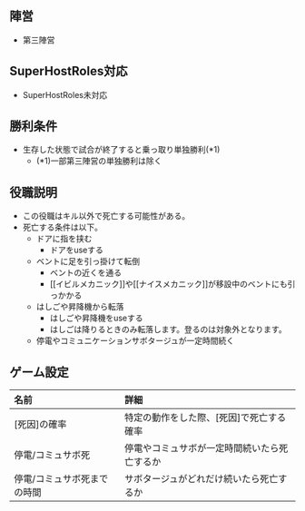 ## 陣営
- 第三陣営

## SuperHostRoles対応
- SuperHostRoles未対応

## 勝利条件
- 生存した状態で試合が終了すると乗っ取り単独勝利(*1)
  - (*1)一部第三陣営の単独勝利は除く

## 役職説明
- この役職はキル以外で死亡する可能性がある。
- 死亡する条件は以下。
  - ドアに指を挟む
    - ドアをuseする
  - ベントに足を引っ掛けて転倒
    - ベントの近くを通る
    - [[イビルメカニック]]や[[ナイスメカニック]]が移設中のベントにも引っかかる
  - はしごや昇降機から転落
    - はしごや昇降機をuseする
    - はしごは降りるときのみ転落します。登るのは対象外となります。
  - 停電やコミュニケーションサボタージュが一定時間続く

## ゲーム設定
| 名前 | 詳細 |
| :-- | :-- |
| [死因]の確率 | 特定の動作をした際、[死因]で死亡する確率 |
| 停電/コミュサボ死 | 停電やコミュサボが一定時間続いたら死亡するか |
| 停電/コミュサボ死までの時間 | サボタージュがどれだけ続いたら死亡するか |